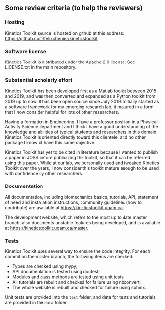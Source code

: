 Some review criteria (to help the reviewers)
--------------------------------------------

### Hosting

Kinetics Toolkit source is hosted on github at this address: https://github.com/felixchenier/kineticstoolkit

### Software license

Kinetics Toolkit is distributed under the Apache 2.0 license. See LICENSE.txt in the main repository.

### Substantial scholarly effort

Kinetics Toolkit has been developed first as a Matlab toolkit between 2015 and 2019, and was then converted and expanded as a Python toolkit from 2019 up to now. It has been open source since July 2019. Initially started as a software framework for my emerging research lab, it matured in a form that I now consider helpful for lots of other researchers.

Having a formation in Engineering, I have a professor position in a Physical Activity Science department and I think I have a good understanding of the knowledge and abilities of typical students and researchers in this domain. Kinetics Toolkit is oriented directly toward this clientele, and no other package I know of have this same objective.

Kinetics Toolkit has yet to be cited in literature because I wanted to publish a paper in JOSS before publicizing the toolkit, so that it can be referred using this paper. While at our lab, we personally used and tweaked Kinetics Toolkit over the years, I now consider this toolkit mature enough to be used with confidence by other researchers.

### Documentation

All documentation, including biomechanics basics, tutorials, API, statement of need and installation instructions, community guidelines (how to contribute) are available at https://kineticstoolkit.uqam.ca.

The development website, which refers to the most up to date master branch, also documents unstable features being developed, and is available at https://kineticstoolkit.uqam.ca/master.

### Tests

Kinetics Toolkit uses several way to ensure the code integrity. For each commit on the master branch, the following items are checked:

- Types are checked using mypy;
- API documentation is tested using doctest;
- Modules and class methods are tested using unit tests;
- All tutorials are rebuilt and checked for failure using nbconvert;
- The whole website is rebuilt and checked for failure using sphinx.

Unit tests are provided into the `test` folder, and data for tests and tutorials are provided in the `data` folder.
